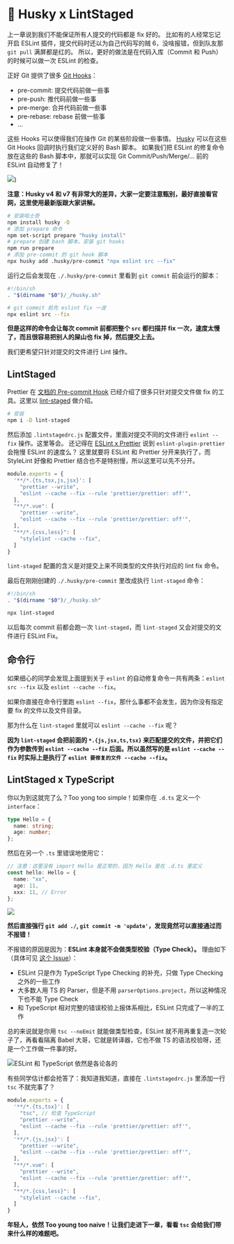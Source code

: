 # 🐶 Husky x LintStaged

上一章说到我们不能保证所有人提交的代码都是 fix 好的。
比如有的人经常忘记开启 ESLint 插件，提交代码时还以为自己代码写的贼 6，没啥报错，但到队友那 `git pull` 满屏都是红的。
所以，更好的做法是在代码入库（Commit 和 Push）的时候可以做一次 ESLint 的检查。

正好 Git 提供了很多 [Git Hooks](https://git-scm.com/book/en/v2/Customizing-Git-Git-Hooks)：

* pre-commit: 提交代码前做一些事
* pre-push: 推代码前做一些事
* pre-merge: 合并代码前做一些事
* pre-rebase: rebase 前做一些事
* ...

这些 Hooks 可以使得我们在操作 Git 的某些阶段做一些事情。 [Husky](https://github.com/typicode/husky) 可以在这些 Git Hooks 回调时执行我们定义好的 Bash 脚本。
如果我们把 ESLint 的修复命令放在这些的 Bash 脚本中，那就可以实现 Git Commit/Push/Merge/... 前的 ESLint 自动修复了！

![](https://p3-juejin.byteimg.com/tos-cn-i-k3u1fbpfcp/ff5840b7cace468e975505b05bf24cf6~tplv-k3u1fbpfcp-zoom-1.image))

**注意：Husky v4 和 v7 有非常大的差异，大家一定要注意甄别，最好直接看官网，这里使用最新版跟大家讲解。**

```sh
# 安装哈士奇
npm install husky -D
# 添加 prepare 命令
npm set-script prepare "husky install"
# prepare 创建 bash 脚本，安装 git hooks
npm run prepare
# 添加 pre-commit 的 git hook 脚本
npx husky add .husky/pre-commit "npx eslint src --fix"
```

运行之后会发现在 `./.husky/pre-commit` 里看到 `git commit` 前会运行的脚本：

```sh
#!/bin/sh
. "$(dirname "$0")/_/husky.sh"

# git commit 前先 eslint fix 一波
npx eslint src --fix
```

**但是这样的命令会让每次 commit 前都把整个 `src` 都扫描并 fix 一次，速度太慢了，而且很容易把别人的屎山也 fix 掉，然后提交上去。**

我们更希望只针对提交的文件进行 Lint 操作。

## LintStaged

Prettier 在 [文档的 Pre-commit Hook](https://prettier.io/docs/en/precommit.html) 已经介绍了很多只针对提交文件做 fix 的工具。这里以 [lint-staged](https://github.com/okonet/lint-staged) 做介绍。

```sh
# 安装
npm i -D lint-staged
```

然后添加 `.lintstagedrc.js` 配置文件，里面对提交不同的文件进行 `eslint --fix` 操作。这里等会。
还记得在 [ESLint x Prettier](./eslint_prettier) 说到 `eslint-plugin-prettier` 会拖慢 ESLint 的速度么？
这里就要将 ESLint 和 Prettier 分开来执行了，而 StyleLint 好像和 Prettier 结合也不是特别慢，所以这里可以先不分开。

```js
module.exports = {
  '**/*.{ts,tsx,js,jsx}': [
    "prettier --write",
    "eslint --cache --fix --rule 'prettier/prettier: off'",
  ],
  "**/*.vue": [
    "prettier --write",
    "eslint --cache --fix --rule 'prettier/prettier: off'",
  ],
  "**/*.{css,less}": [
    "stylelint --cache --fix",
  ]
}
```

`lint-staged` 配置的含义是对提交上来不同类型的文件执行对应的 lint fix 命令。

最后在刚刚创建的 `./.husky/pre-commit` 里改成执行 `lint-staged` 命令：

```bash
#!/bin/sh
. "$(dirname "$0")/_/husky.sh"

npx lint-staged
```

以后每次 commit 前都会跑一次 `lint-staged`，而 `lint-staged` 又会对提交的文件进行 ESLint Fix。

## 命令行

如果细心的同学会发现上面提到关于 `eslint` 的自动修复命令一共有两条：`eslint src --fix` 以及 `eslint --cache --fix`。

如果你直接在命令行里跑 `eslint --fix`，那什么事都不会发生，因为你没有指定要 fix 的文件以及文件目录。

那为什么在 `lint-staged` 里就可以 `eslint --cache --fix` 呢？

**因为 `lint-staged` 会把前面的 `*.{js,jsx,ts,tsx}` 来匹配提交的文件，并把它们作为参数传到 `eslint --cache --fix` 后面。所以虽然写的是 `eslint --cache --fix` 时实际上是执行了 `eslint 要修复的文件 --cache --fix`。**

## LintStaged x TypeScript

你以为到这就完了么？Too yong too simple！如果你在 `.d.ts` 定义一个 `interface`：

```ts
type Hello = {
  name: string;
  age: number;
};
```

然后在另一个 `.ts` 里错误地使用它：

```ts
// 注意：这里没有 import Hello 是正常的，因为 Hello 是在 .d.ts 里定义
const hello: Hello = {
  name: "xx",
  age: 11,
  xxx: 11, // Error
};
```

![](https://p3-juejin.byteimg.com/tos-cn-i-k3u1fbpfcp/eb095ca82e004f1e8320fdb68d3e0202~tplv-k3u1fbpfcp-zoom-1.image)

**然后直接强行 `git add ./`, `git commit -m 'update'`，发现竟然可以直接通过而不报错！**

不报错的原因是因为：**ESLint 本身就不会做类型校验（Type Check）。** 理由如下（具体可见 [这个 Issue](https://github.com/typescript-eslint/typescript-eslint/issues/1037#issuecomment-537608227)）：

* ESLint 只是作为 TypeScript Type Checking 的补充，只做 Type Checking 之外的一些工作
* 大多数人用 TS 的 Parser，但是不用 `parserOptions.project`，所以这种情况下也不能 Type Check
* 和 TypeScript 相对完整的错误校验上报体系相比，ESLint 只完成了一半的工作

总的来说就是你用 `tsc --noEmit` 就能做类型检查，ESLint 就不用再重复造一次轮子了，再看看隔离 Babel 大哥，它就是转译器，它也不做 TS 的语法校验呀，还是一个工作做一件事的好。

![ESLint 和 TypeScript 依然是各论各的](https://p3-juejin.byteimg.com/tos-cn-i-k3u1fbpfcp/e4cde3523baf49e5a5260d18f714d585~tplv-k3u1fbpfcp-zoom-1.image)

有些同学估计都会抢答了：我知道我知道，直接在 `.lintstagedrc.js` 里添加一行 `tsc` 不就完事了？

```js
module.exports = {
  '**/*.{ts,tsx}': [
    "tsc", // 检查 TypeScript
    "prettier --write",
    "eslint --cache --fix --rule 'prettier/prettier: off'",
  ],
  '**/*.{js,jsx}': [
    "prettier --write",
    "eslint --cache --fix --rule 'prettier/prettier: off'",
  ],
  "**/*.vue": [
    "prettier --write",
    "eslint --cache --fix --rule 'prettier/prettier: off'",
  ],
  "**/*.{css,less}": [
    "stylelint --cache --fix",
  ]
}
```

**年轻人，依然 Too young too naive！让我们走进下一章，看看 `tsc` 会给我们带来什么样的难题吧。**
